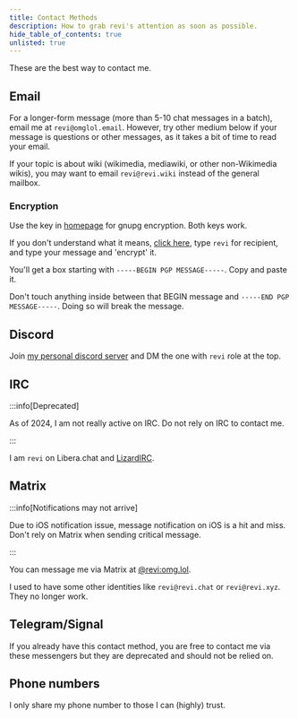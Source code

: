 ```yaml
---
title: Contact Methods
description: How to grab revi's attention as soon as possible.
hide_table_of_contents: true
unlisted: true
---
```


These are the best way to contact me.

## Email

For a longer-form message (more than 5-10 chat messages in a batch), email me at `revi@omglol.email`. However, try other medium below if your message is questions or other messages, as it takes a bit of time to read your email.

If your topic is about wiki (wikimedia, mediawiki, or other non-Wikimedia wikis), you may want to email `revi@revi.wiki` instead of the general mailbox.

### Encryption

Use the key in [homepage](/) for gnupg encryption. Both keys work.

If you don't understand what it means, [click here](https://keybase.io/encrypt), type `revi` for recipient, and type your message and 'encrypt' it.

You'll get a box starting with `-----BEGIN PGP MESSAGE-----`. Copy and paste it.

Don't touch anything inside between that BEGIN message and `-----END PGP MESSAGE-----`. Doing so will break the message.

## Discord

Join [my personal discord server](https://revi.xyz/discord) and DM the one with `revi` role at the top.

## IRC

:::info[Deprecated]

As of 2024, I am not really active on IRC. Do not rely on IRC to contact me.

:::

I am `revi` on Libera.chat and [LizardIRC](https://lizardirc.org).

## Matrix

:::info[Notifications may not arrive]

Due to iOS notification issue, message notification on iOS is a hit and miss. Don't rely on Matrix when sending critical message.

:::

You can message me via Matrix at [@revi:omg.lol](https://matrix.to/#/@revi:omg.lol).

I used to have some other identities like `revi@revi.chat` or `revi@revi.xyz`. They no longer work.

## Telegram/Signal

If you already have this contact method, you are free to contact me via these messengers but they are deprecated and should not be relied on.

## Phone numbers

I only share my phone number to those I can (highly) trust.

